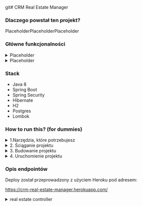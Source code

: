 git# CRM Real Estate Manager

### Dlaczego powstał ten projekt?

PlaceholderPlaceholderPlaceholder

### Główne funkcjonalności 

<details><summary> Placeholder </summary>
<p>
PlaceholderPlaceholderPlaceholder

- PlaceholderPlaceholderPlaceholder
- PlaceholderPlaceholderPlaceholder
</p>
</details>

<details><summary> Placeholder </summary>
<p>

PlaceholderPlaceholderPlaceholder

- PlaceholderPlaceholderPlaceholder
</p>
</details>

### Stack

* Java 8
* Spring Boot
* Spring Security
* Hibernate
* H2
* Postgres
* Lombok

### How to run this? (for dummies)
<details><summary> 1.Narzędzia, które potrzebujesz </summary>
<p>

* Java 8 - Placeholder
* Maven - https://maven.apache.org/download.cgi
* Projekt - https://github.com/Dragdas/CRM-real-estate-manager
</p>
</details>

<details><summary> 2.  Ściąganie projektu </summary>
<p>

#### Nie masz gita:
* otwórz link https://github.com/Dragdas/PressArticleApi.git
* kliknij zielony przycisk "code" a następnie "download zip"

#### Masz gita:
* przejdź do folderu, do którego chcesz ściągnąć projekt
* uruchom cmd (możesz wpisać cmd w pasku adresu)
* użyj komendy:
```
git clone https://github.com/Dragdas/PressArticleApi.git
```
</p>
</details>

<details><summary> 3. Budowanie projektu </summary>
<p>

#### Jeżeli mvn jest zdefiniowany w Twoich zmiennych środowiskowych:
* przejdź do ściągniętego repozytorium (przez cmd lub ponownie wpisz cmd w adresie folderu)
* użyj komendy
```
mvn clean install
```
#### Jeżeli mvn nie jest zdefiniowane w Twoich zmiennych środowiskowych:

* możesz podać dokladną ścieżkę do pliku mvn znajdującego się w archiwum z pkt 1.
  Przykładowa komenda:
```
  "C:\Program Files\maven\bin\mvn" clean install
```
</p>
</details>

<details><summary> 4. Uruchomienie projektu </summary>
<p>

#### Jeżeli chcesz użyć mavena
* w głównym folderze projektu użyj komendy:
```
  mvn spring-boot:run
```

#### Jeżeli Java jest zdefiniowana w Twoich zmiennych środowiskowych
* przejdź do folderu target w ściągniętym repozytorium
* użyj komendy:
```
java -jar PressArticleApi-0.0.1-SNAPSHOT.jar
```
#### Jeżeli Java nie jest zdefiniowana w Twoich zmiennych środowiskowych
* użyj dokładnej ścieżki do pliku Java.exe znajdującego się w Java JDK z pkt 1. Przykładowa komenda:
```
"C:\Program Files\Java\jdk-11.0.15.1\bin\java" -jar PressArticleApi-0.0.1-SNAPSHOT.jar
```
</p>
</details>

### Opis endpointów

Deploy został przeprowadzony z użyciem Heroku pod adresem: 

https://crm-real-estate-manager.herokuapp.com/

<details><summary> real estate controller </summary>
<p>
Zmapowany pod adresem 

```
root- https://crm-real-estate-manager.herokuapp.com/v1/realestate
```
Udostępnia metody do: 
- GET - root - zwraca wszystkie nieruchomości
- GET - root + /id/{realEstateId} - zwraca nieruchomość o podanym ID
- GET - root + /owner/{ownerId}" - zwraca wszystkie nieruchomości danego właściciela 
- POST - root - dodaje nieruchomość wymaga w request body JSON w którym jest sprecyzowany przynajmniej ownerId
- PUT - root + /updateOwner?realEstateID

- PlaceholderPlaceholderPlaceholder
- PlaceholderPlaceholderPlaceholder
</p>
</details>